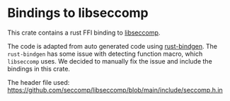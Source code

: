 # Bindings to libseccomp

This crate contains a rust FFI binding to
[libseccomp](https://github.com/seccomp/libseccomp).

The code is adapted from auto generated code using
[rust-bindgen](https://github.com/rust-lang/rust-bindgen). The `rust-bindgen`
has some issue with detecting function macro, which `libseccomp` uses. We
decided to manually fix the issue and include the bindings in this crate.

The header file used: <https://github.com/seccomp/libseccomp/blob/main/include/seccomp.h.in>
